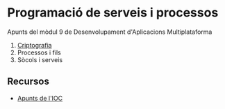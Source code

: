# Programació de serveis i processos
Apunts del mòdul 9 de Desenvolupament d'Aplicacions Multiplataforma

1. [Criptografia](https://github.com/vboix2/DAM-M09-ServeisProcessos/blob/master/teoria/Criptografia.md)
2. Processos i fils
3. Sòcols i serveis

## Recursos

* [Apunts de l'IOC](https://ioc.xtec.cat/materials/FP/Materials/2252_DAM/DAM_2252_M09/web/html/index.html)
